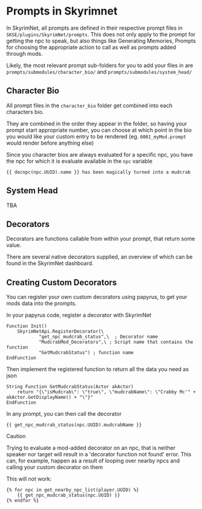 # Prompts in Skyrimnet

In SkyrimNet, all prompts are defined in their respective prompt files in `SKSE/plugins/SkyrimNet/prompts`. This does not only apply to the prompt for getting the npc to speak, but also things like Generating Memories, Prompts for choosing the appropriate action to call as well as prompts added through mods.

Likely, the most relevant prompt sub-folders for you to add your files in are `prompts/submodules/character_bio/` and `prompts/submodules/system_head/`

## Character Bio

All prompt files in the `character_bio` folder get combined into each characters bio. 

They are combined in the order they appear in the folder, so having your prompt start appropriate number, you can choose at which point in the bio you would like your custom entry to be rendered (eg. `0001_myMod.prompt` would render before anything else)

Since you character bios are always evaluated for a specific npc, you have the npc for which it is evaluate available in the `npc` variable

```
{{ decnpc(npc.UUID).name }} has been magically turned into a mudcrab
```

## System Head

TBA

## Decorators

Decorators are functions callable from within your prompt, that return some value.

There are several native decorators supplied, an overview of which can be found in the SkyrimNet dashboard.

## Creating Custom Decorators

You can register your own custom decorators using papyrus, to get your mods data into the prompts.

In your papyrus code, register a decorator with SkyrimNet
```
Function Init()
    SkyrimNetApi.RegisterDecorator(\
            "get_npc_mudcrab_status",\  ; Decorator name
            "MudcrabMod_Decorators",\ ; Script name that contains the function
            "GetMudcrabStatus") ; function name
EndFunction
```

Then implement the registered function to return all the data you need as json
```
String Function GetMudcrabStatus(Actor akActor)
    return "{\"isMudcrab\": \"true\", \"mudcrabName\": \"Crabby Mc'" + akActor.GetDisplayName() + "\"}"
EndFunction
```

In any prompt, you can then call the decorator
```
{{ get_npc_mudcrab_status(npc.UUID).mudcrabName }}
```


> [!CAUTION]
> Trying to evaluate a mod-added decorator on an npc, that is neither speaker nor target will result in a 'decorator function not found' error. 
> This can, for example, happen as a result of looping over nearby npcs and calling your custom decorator on them 
> 
> This will not work:
> ```
> {% for npc in get_nearby_npc_list(player.UUID) %}
>     {{ get_npc_mudcrab_status(npc.UUID) }}  
> {% endfor %}
> ```

